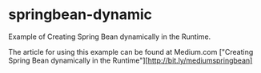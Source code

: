 # springbean-dynamic
Example of Creating Spring Bean dynamically in the Runtime.

The article for using this example can be found at Medium.com ["Creating Spring Bean dynamically in the Runtime"][http://bit.ly/mediumspringbean]
